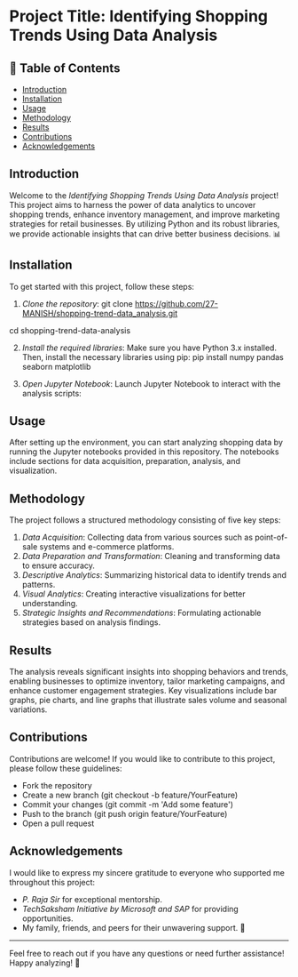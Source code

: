 # Project Title: Identifying Shopping Trends Using Data Analysis

## 📖 Table of Contents
- [Introduction](#introduction)
- [Installation](#installation)
- [Usage](#usage)
- [Methodology](#methodology)
- [Results](#results)
- [Contributions](#contributions)
- [Acknowledgements](#acknowledgements)


## Introduction
Welcome to the *Identifying Shopping Trends Using Data Analysis* project! This project aims to harness the power of data analytics to uncover shopping trends, enhance inventory management, and improve marketing strategies for retail businesses. By utilizing Python and its robust libraries, we provide actionable insights that can drive better business decisions. 📊

## Installation
To get started with this project, follow these steps:

1. *Clone the repository*:
git clone https://github.com/27-MANISH/shopping-trend-data_analysis.git

cd shopping-trend-data-analysis


2. *Install the required libraries*:
Make sure you have Python 3.x installed. Then, install the necessary libraries using pip:
pip install numpy pandas seaborn matplotlib



3. *Open Jupyter Notebook*:
Launch Jupyter Notebook to interact with the analysis scripts:



## Usage
After setting up the environment, you can start analyzing shopping data by running the Jupyter notebooks provided in this repository. The notebooks include sections for data acquisition, preparation, analysis, and visualization.

## Methodology
The project follows a structured methodology consisting of five key steps:

1. *Data Acquisition*: Collecting data from various sources such as point-of-sale systems and e-commerce platforms.
2. *Data Preparation and Transformation*: Cleaning and transforming data to ensure accuracy.
3. *Descriptive Analytics*: Summarizing historical data to identify trends and patterns.
4. *Visual Analytics*: Creating interactive visualizations for better understanding.
5. *Strategic Insights and Recommendations*: Formulating actionable strategies based on analysis findings.

## Results
The analysis reveals significant insights into shopping behaviors and trends, enabling businesses to optimize inventory, tailor marketing campaigns, and enhance customer engagement strategies. Key visualizations include bar graphs, pie charts, and line graphs that illustrate sales volume and seasonal variations.

## Contributions
Contributions are welcome! If you would like to contribute to this project, please follow these guidelines:

- Fork the repository
- Create a new branch (git checkout -b feature/YourFeature)
- Commit your changes (git commit -m 'Add some feature')
- Push to the branch (git push origin feature/YourFeature)
- Open a pull request

## Acknowledgements
I would like to express my sincere gratitude to everyone who supported me throughout this project:

- *P. Raja Sir* for exceptional mentorship.
- *TechSaksham Initiative by Microsoft and SAP* for providing opportunities.
- My family, friends, and peers for their unwavering support. 🙏



---

Feel free to reach out if you have any questions or need further assistance! Happy analyzing! 🎉
